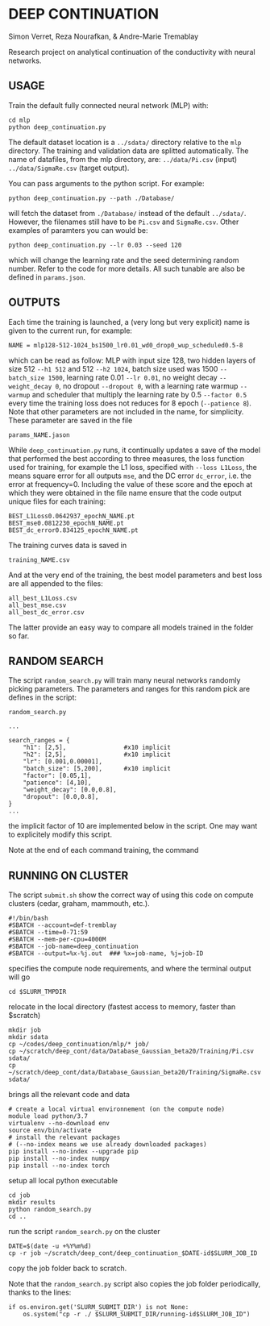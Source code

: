 # DEEP CONTINUATION
Simon Verret,
Reza Nourafkan,
& Andre-Marie Tremablay

Research project on analytical continuation of the conductivity with neural networks.

## USAGE
Train the default fully connected neural network (MLP) with:

    cd mlp
    python deep_continuation.py

The default dataset location is a `../sdata/` directory relative to the `mlp` directory. The training and validation data are splitted automatically. The name of datafiles, from the mlp directory, are: `../data/Pi.csv` (input) `../data/SigmaRe.csv` (target output).

You can pass arguments to the python script. For example:

    python deep_continuation.py --path ./Database/

will fetch the dataset from `./Database/` instead of the default `../sdata/`. However, the filenames still have to be `Pi.csv` and `SigmaRe.csv`. Other examples of paramters you can would be:

    python deep_continuation.py --lr 0.03 --seed 120

which will change the learning rate and the seed determining random number. Refer to the code for more details. All such tunable are also be defined in `params.json`.

## OUTPUTS
Each time the training is launched, a (very long but very explicit) name is given to the current run, for example:

    NAME = mlp128-512-1024_bs1500_lr0.01_wd0_drop0_wup_scheduled0.5-8

which can be read as follow: MLP with input size 128, two hidden layers of size 512 `--h1 512` and 512 `--h2 1024`, batch size used was 1500 `--batch_size 1500`, learning rate 0.01 `--lr 0.01`, no weight decay `--weight_decay 0`, no dropout `--dropout 0`, with a learning rate warmup `--warmup` and scheduler that multiply the learning rate by 0.5 `--factor 0.5` every time the training loss does not reduces for 8 epoch (`--patience 8`). Note that other parameters are not included in the name, for simplicity. These parameter are saved in the file

    params_NAME.jason

While `deep_continuation.py` runs, it continually updates a save of the model that performed the best according to three measures, the loss function used for training, for example the L1 loss, specified with `--loss L1Loss`, the means square error for all outputs `mse`, and the DC error `dc_error`, i.e. the error at frequency=0. Including the value of these score and the epoch at which they were obtained in the file name ensure that the code output unique files for each training:

    BEST_L1Loss0.0642937_epochN_NAME.pt
    BEST_mse0.0812230_epochN_NAME.pt
    BEST_dc_error0.834125_epochN_NAME.pt

The training curves data is saved in 

    training_NAME.csv

And at the very end of the training, the best model parameters and best loss are all appended to the files:

    all_best_L1Loss.csv
    all_best_mse.csv
    all_best_dc_error.csv

The latter provide an easy way to compare all models trained in the folder so far.

## RANDOM SEARCH
The script `random_search.py` will train many neural networks randomly picking parameters. The parameters and ranges for this random pick are defines in the script:

`random_search.py`

    ...

    search_ranges = {
        "h1": [2,5],                #x10 implicit
        "h2": [2,5],                #x10 implicit
        "lr": [0.001,0.00001],
        "batch_size": [5,200],      #x10 implicit
        "factor": [0.05,1], 
        "patience": [4,10],
        "weight_decay": [0.0,0.8],
        "dropout": [0.0,0.8],
    }
    ...

the implicit factor of 10 are implemented below in the script. One may want to explicitely modify this script.

Note at the end of each command training, the command

## RUNNING ON CLUSTER
The script `submit.sh` show the correct way of using this code on compute clusters (cedar, graham, mammouth, etc.).

    #!/bin/bash
    #SBATCH --account=def-tremblay
    #SBATCH --time=0-71:59
    #SBATCH --mem-per-cpu=4000M 
    #SBATCH --job-name=deep_continuation
    #SBATCH --output=%x-%j.out  ### %x=job-name, %j=job-ID

specifies the compute node requirements, and where the terminal output will go

    cd $SLURM_TMPDIR

relocate in the local directory (fastest access to memory, faster than $scratch)

    mkdir job
    mkdir sdata
    cp ~/codes/deep_continuation/mlp/* job/
    cp ~/scratch/deep_cont/data/Database_Gaussian_beta20/Training/Pi.csv sdata/
    cp ~/scratch/deep_cont/data/Database_Gaussian_beta20/Training/SigmaRe.csv sdata/

brings all the relevant code and data

    # create a local virtual environnement (on the compute node)
    module load python/3.7
    virtualenv --no-download env
    source env/bin/activate
    # install the relevant packages 
    # (--no-index means we use already downloaded packages)
    pip install --no-index --upgrade pip
    pip install --no-index numpy
    pip install --no-index torch

setup all local python executable

    cd job
    mkdir results
    python random_search.py
    cd ..

run the script `random_search.py` on the cluster

    DATE=$(date -u +%Y%m%d)
    cp -r job ~/scratch/deep_cont/deep_continuation_$DATE-id$SLURM_JOB_ID

copy the job folder back to scratch.

Note that the `random_search.py` script also copies the job folder periodically, thanks to the lines:

    if os.environ.get('SLURM_SUBMIT_DIR') is not None:
        os.system("cp -r ./ $SLURM_SUBMIT_DIR/running-id$SLURM_JOB_ID")


